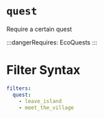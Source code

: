 # `quest`

Require a certain quest

:::dangerRequires:
EcoQuests
:::

# Filter Syntax
```yaml
filters:
  quest:
    - leave_island
    - meet_the_village
```
